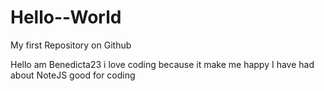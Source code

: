 # Hello--World
My first Repository on Github

Hello am Benedicta23 i love coding because it make me happy
I have had about NoteJS good for coding
